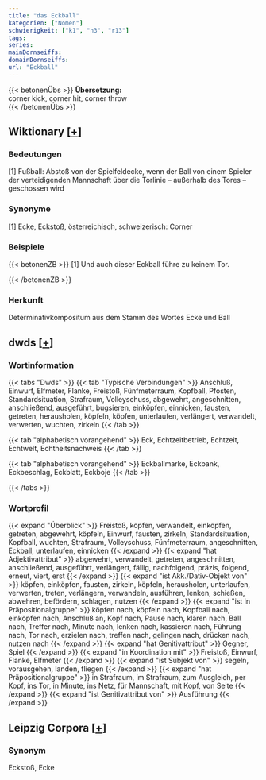 ```yaml
---
title: "das Eckball"
kategorien: ["Nomen"]
schwierigkeit: ["k1", "h3", "r13"]
tags:
series:
mainDornseiffs:
domainDornseiffs:
url: "Eckball"
---
```


{{< betonenÜbs >}}
**Übersetzung:**  
corner kick, corner hit, corner throw  
{{< /betonenÜbs >}}

## Wiktionary [[+](https://de.wiktionary.org/wiki/Eckball)]

### Bedeutungen
[1] Fußball: Abstoß von der Spielfeldecke, wenn der Ball von einem Spieler der verteidigenden Mannschaft über die Torlinie – außerhalb des Tores  – geschossen wird  

### Synonyme
[1] Ecke, Eckstoß, österreichisch, schweizerisch: Corner  

### Beispiele
{{< betonenZB >}}
[1] Und auch dieser Eckball führe zu keinem Tor.  

{{< /betonenZB >}}
### Herkunft
Determinativkompositum aus dem Stamm des Wortes Ecke und Ball  



## dwds [[+](https://www.dwds.de/wb/Eckball)]

### Wortinformation
{{< tabs "Dwds" >}}
{{< tab "Typische Verbindungen" >}}
Anschluß, Einwurf, Elfmeter, Flanke, Freistoß, Fünfmeterraum, Kopfball, Pfosten, Standardsituation, Strafraum, Volleyschuss, abgewehrt, angeschnitten, anschließend, ausgeführt, bugsieren, einköpfen, einnicken, fausten, getreten, herausholen, köpfeln, köpfen, unterlaufen, verlängert, verwandelt, verwerten, wuchten, zirkeln
{{< /tab >}}

{{< tab "alphabetisch vorangehend" >}}
Eck, Echtzeitbetrieb, Echtzeit, Echtwelt, Echtheitsnachweis
{{< /tab >}}

{{< tab "alphabetisch vorangehend" >}}
Eckballmarke, Eckbank, Eckbeschlag, Eckblatt, Eckboje
{{< /tab >}}

{{< /tabs >}}

### Wortprofil
{{< expand "Überblick" >}} Freistoß, köpfen, verwandelt, einköpfen, getreten, abgewehrt, köpfeln, Einwurf, fausten, zirkeln, Standardsituation, Kopfball, wuchten, Strafraum, Volleyschuss, Fünfmeterraum, angeschnitten, Eckball, unterlaufen, einnicken {{< /expand >}}
{{< expand "hat Adjektivattribut" >}} abgewehrt, verwandelt, getreten, angeschnitten, anschließend, ausgeführt, verlängert, fällig, nachfolgend, präzis, folgend, erneut, viert, erst {{< /expand >}}
{{< expand "ist Akk./Dativ-Objekt von" >}} köpfen, einköpfen, fausten, zirkeln, köpfeln, herausholen, unterlaufen, verwerten, treten, verlängern, verwandeln, ausführen, lenken, schießen, abwehren, befördern, schlagen, nutzen {{< /expand >}}
{{< expand "ist in Präpositionalgruppe" >}} köpfen nach, köpfeln nach, Kopfball nach, einköpfen nach, Anschluß an, Kopf nach, Pause nach, klären nach, Ball nach, Treffer nach, Minute nach, lenken nach, kassieren nach, Führung nach, Tor nach, erzielen nach, treffen nach, gelingen nach, drücken nach, nutzen nach {{< /expand >}}
{{< expand "hat Genitivattribut" >}} Gegner, Spiel {{< /expand >}}
{{< expand "in Koordination mit" >}} Freistoß, Einwurf, Flanke, Elfmeter {{< /expand >}}
{{< expand "ist Subjekt von" >}} segeln, vorausgehen, landen, fliegen {{< /expand >}}
{{< expand "hat Präpositionalgruppe" >}} in Strafraum, im Strafraum, zum Ausgleich, per Kopf, ins Tor, in Minute, ins Netz, für Mannschaft, mit Kopf, von Seite {{< /expand >}}
{{< expand "ist Genitivattribut von" >}} Ausführung {{< /expand >}}

## Leipzig Corpora [[+](https://corpora.uni-leipzig.de/en/res?word=Eckball&corpusId=deu_newscrawl-public_2018)]


### Synonym
Eckstoß, Ecke

